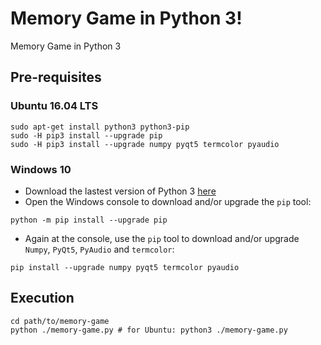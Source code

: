 # Memory Game in Python 3!
Memory Game in Python 3

## Pre-requisites

### Ubuntu 16.04 LTS
```
sudo apt-get install python3 python3-pip
sudo -H pip3 install --upgrade pip
sudo -H pip3 install --upgrade numpy pyqt5 termcolor pyaudio
```

### Windows 10
- Download the lastest version of Python 3 [here](https://www.python.org/downloads/)
- Open the Windows console to download and/or upgrade the `pip` tool:    
```
python -m pip install --upgrade pip
```     
- Again at the console, use the `pip` tool to download and/or upgrade `Numpy`,
  `PyQt5`, `PyAudio` and `termcolor`:     
```
pip install --upgrade numpy pyqt5 termcolor pyaudio
```

## Execution

```
cd path/to/memory-game
python ./memory-game.py # for Ubuntu: python3 ./memory-game.py
```
